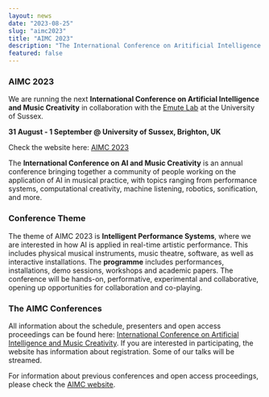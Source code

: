 ```yaml
---
layout: news
date: "2023-08-25"
slug: "aimc2023"
title: "AIMC 2023"
description: "The International Conference on Aritificial Intelligence and Music Creativity"
featured: false
---
```


<script>
import CaptionedImage from "../../components/Images/CaptionedImage.svelte"
</script>


<CaptionedImage
src="news/sussex.jpg"
alt="A picture of the Arts A building."
caption="The Arts A building at Sussex."/>

### AIMC 2023

We are running the next **International Conference on Artificial Intelligence and Music Creativity** in collaboration with the [Emute Lab](http://www.emutelab.org/) at the University of Sussex.

**31 August - 1 September @ University of Sussex, Brighton, UK**

Check the website here: [AIMC 2023](https://aimc2023.pubpub.org)

The **International Conference on AI and Music Creativity** is an annual conference bringing together a community of people working on the application of AI in musical practice, with topics ranging from performance systems, computational creativity,  machine listening, robotics, sonification, and more.

### **Conference Theme**

The theme of AIMC 2023 is **Intelligent Performance Systems**, where we are interested in how AI is applied in real-time artistic performance. This includes physical musical instruments, music theatre, software, as well as interactive installations. The **programme** includes performances, installations, demo sessions, workshops and academic papers. The conference will be hands-on, performative, experimental and collaborative, opening up opportunities for collaboration and co-playing. 

### **The AIMC Conferences**

All information about the schedule, presenters and open access proceedings can be found here: [International Conference on Artificial Intelligence and Music Creativity](https://aimc2023.pubpub.org). If you are interested in participating, the website has information about registration. Some of our talks will be streamed.

For information about previous conferences and open access proceedings, please check the [AIMC website](https://aimusiccreativity.org).

